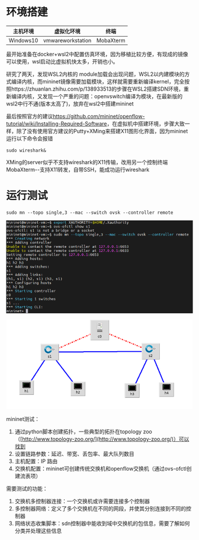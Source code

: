 # 环境搭建

| 主机环境      | 虚拟化环境             | 终端        |
| --------- | ----------------- | --------- |
| Windows10 | vmwareworkstation | MobaXterm |

最开始准备在docker+wsl2中配置仿真环境，因为移植比较方便，有现成的镜像可以使用，wsl启动比虚拟机快太多，开销也小。

研究了两天，发现WSL2内核的 module加载会出现问题，WSL2以内建模块的方式编译内核，而mininet镜像需要加载模块，这样就需要重新编译kernel，完全按照https://zhuanlan.zhihu.com/p/138933513的步骤在WSL2搭建SDN环境，重新编译内核，又发现一个严重的问题：openvswitch编译为模块，在最新版的wsl2中行不通(版本太高了)，放弃在wsl2中搭建mininet

最后按照官方的建议<https://github.com/mininet/openflow-tutorial/wiki/Installing-Required-Software>，在虚拟机中搭建环境，步骤大致一样，除了没有使用官方建议的Putty+XMing来搭建X11图形化界面，因为mininet运行以下命令会报错

```
sudo wireshark&
```



XMing的server似乎不支持wireshark的X11传输，改用另一个控制终端MobaXterm--支持X11转发，自带SSH，能成功运行wireshark



# 运行测试

```
sudo mn --topo single,3 --mac --switch ovsk --controller remote
```

![1](.\img\1.png)



![2](.\img\2.png)



mininet测试：

1. 通过python脚本创建拓扑，一些典型的拓扑在topology zoo（[http://www.topology-zoo.org/](http://www.topology-zoo.org/)）可以找到
2. 设置链路参数：延迟、带宽、丢包率、最大队列数目
3. 主机配置：IP  路由   
4. 交换机配置：mininet可创建传统交换机和openflow交换机（通过ovs-ofctl创建流表项）





需要测试的功能：

1. 交换机多控制器连接：一个交换机或许需要连接多个控制器
2. 多控制器网络：定义了多个交换机在不同的网段，并使其分别连接到不同的控制器
3. 网络状态收集脚本：sdn控制器中能收到域中交换机的包信息，需要了解如何分类并处理这些信息